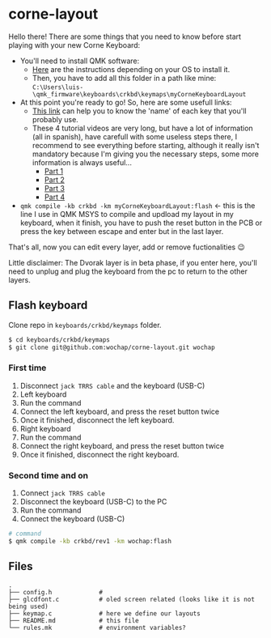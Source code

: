 # corne-layout

Hello there!
There are some things that you need to know before start playing with your new Corne Keyboard:

* You'll need to install QMK software:
  * <a href="https://beta.docs.qmk.fm/tutorial/newbs_getting_started" target="blank">Here</a> are the instructions depending on your OS to install it.
  * Then, you have to add all this folder in a path like mine: `C:\Users\luis-\qmk_firmware\keyboards\crkbd\keymaps\myCorneKeyboardLayout`
* At this point you're ready to go! So, here are some usefull links:
  * <a href="https://config.qmk.fm/#/crkbd/rev1/LAYOUT_split_3x6_3" target="blank">This link</a> can help you to know the 'name' of each key that you'll probably use.
  * These 4 tutorial videos are very long, but have a lot of information (all in spanish), have carefull with some useless steps there, I recommend to see everything before starting, although it really isn't mandatory because I'm giving you the necessary steps, some more information is always useful...
    * <a href="https://youtu.be/fvP5ws_I0HU" target="blank">Part 1</a>
    * <a href="https://youtu.be/xH1Ali0g7w8" target="blank">Part 2</a>
    * <a href="https://youtu.be/mz8WG5e--jA" target="blank">Part 3</a>
    * <a href="https://youtu.be/vA32gDmvllA" target="blank">Part 4</a>
* `qmk compile -kb crkbd -km myCorneKeyboardLayout:flash` <- this is the line I use in QMK MSYS to compile and updload my layout in my keyboard, when it finish, you have to push the reset button in the PCB or press the key between escape and enter but in the last layer.

That's all, now you can edit every layer, add or remove fuctionalities 😉

Little disclaimer:
The Dvorak layer is in beta phase, if you enter here, you'll need to unplug and plug the keyboard from the pc to return to the other layers.

## Flash keyboard

Clone repo in `keyboards/crkbd/keymaps` folder.

```sh
$ cd keyboards/crkbd/keymaps
$ git clone git@github.com:wochap/corne-layout.git wochap
```

### First time

1. Disconnect `jack TRRS cable` and the keyboard (USB-C)
1. Left keyboard
  1. Run the command
  1. Connect the left keyboard, and press the reset button twice
  1. Once it finished, disconnect the left keyboard.
1. Right keyboard
  1. Run the command
  1. Connect the right keyboard, and press the reset button twice
  1. Once it finished, disconnect the right keyboard.

### Second time and on

1. Connect `jack TRRS cable`
1. Disconnect the keyboard (USB-C) to the PC 
1. Run the command
1. Connect the keyboard (USB-C)

```sh
# command
$ qmk compile -kb crkbd/rev1 -km wochap:flash
```

## Files

```
.
├── config.h             # 
├── glcdfont.c           # oled screen related (looks like it is not being used)
├── keymap.c             # here we define our layouts
├── README.md            # this file
└── rules.mk             # environment variables?
```